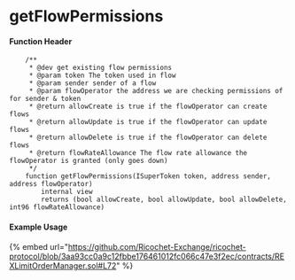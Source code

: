 # getFlowPermissions

#### Function Header

```solidity
    /**
     * @dev get existing flow permissions
     * @param token The token used in flow
     * @param sender sender of a flow
     * @param flowOperator the address we are checking permissions of for sender & token
     * @return allowCreate is true if the flowOperator can create flows
     * @return allowUpdate is true if the flowOperator can update flows
     * @return allowDelete is true if the flowOperator can delete flows
     * @return flowRateAllowance The flow rate allowance the flowOperator is granted (only goes down)
     */
    function getFlowPermissions(ISuperToken token, address sender, address flowOperator)
        internal view
        returns (bool allowCreate, bool allowUpdate, bool allowDelete, int96 flowRateAllowance)
```

#### Example Usage

{% embed url="https://github.com/Ricochet-Exchange/ricochet-protocol/blob/3aa93cc0a9c12fbbe176461012fc066c47e3f2ec/contracts/REXLimitOrderManager.sol#L72" %}
